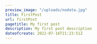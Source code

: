 ```yaml
---
preview_image: "/uploads/nodata.jpg"
title: FirstPost
url: firstPost
pagetitle: My first post
description: My first post description
dateofcreate: 2022-07-16T21:23:51Z
---
```

